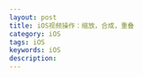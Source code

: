 ```yaml
---
layout: post
title: iOS视频操作：缩放，合成，重叠
category: iOS
tags: iOS
keywords: iOS
description:
---
```




```swift

```